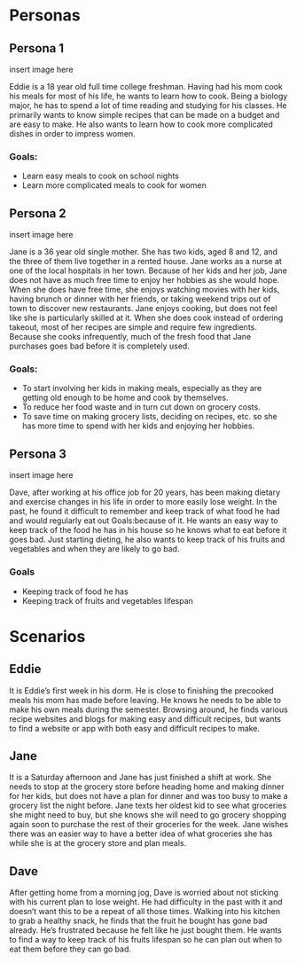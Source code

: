 # Personas
## Persona 1
insert image here
  
Eddie is a 18 year old full time college freshman. Having had his mom cook his meals for most of his life, he wants to learn how to cook. Being a biology major, he has to spend a lot of time reading and studying for his classes. He primarily wants to know simple recipes that can be made on a budget and are easy to make. He also wants to learn how to cook more complicated dishes in order to impress women.

### Goals:
* Learn easy meals to cook on school nights
* Learn more complicated meals to cook for women

## Persona 2
insert image here

Jane is a 36 year old single mother.  She has two kids, aged 8 and 12, and the three of them live together in a rented house.  Jane works as a nurse at one of the local hospitals in her town. Because of her kids and her job, Jane does not have as much free time to enjoy her hobbies as she would hope. When she does have free time, she enjoys watching movies with her kids, having brunch or dinner with her friends, or taking weekend trips out of town to discover new restaurants.  Jane enjoys cooking, but does not feel like she is particularly skilled at it.  When she does cook instead of ordering takeout, most of her recipes are simple and require few ingredients.  Because she cooks infrequently, much of the fresh food that Jane purchases goes bad before it is completely used. 
### Goals: 
* To start involving her kids in making meals, especially as they are getting old enough to be home and cook by themselves. 
* To reduce her food waste and in turn cut down on grocery costs.
* To save time on making grocery lists, deciding on recipes, etc. so she has more time to spend with her kids and enjoying her hobbies.

## Persona 3
insert image here

Dave, after working at his office job for 20 years, has been making dietary and exercise changes in his life in order to more easily lose weight. In the past, he found it difficult to remember and keep track of what food he had and would regularly eat out   Goals:because of it. He wants an easy way to keep track of the food he has in his house so he knows what to eat before it goes bad. Just starting dieting, he also wants to keep track of his fruits and vegetables and when they are likely to go bad.

### Goals
* Keeping track of food he has
* Keeping track of fruits and vegetables lifespan

# Scenarios
## Eddie
It is Eddie’s first week in his dorm. He is close to finishing the precooked meals his mom has made before leaving. He knows he needs to be able to make his own meals during the semester. Browsing around, he finds various recipe websites and blogs for making easy and difficult recipes, but wants to find a website or app with both easy and difficult recipes to make.

## Jane
It is a Saturday afternoon and Jane has just finished a shift at work.  She needs to stop at the grocery store before heading home and making dinner for her kids, but does not have a plan for dinner and was too busy to make a grocery list the night before. Jane texts her oldest kid to see what groceries she might need to buy, but she knows she will need to go grocery shopping again soon to purchase the rest of their groceries for the week.  Jane wishes there was an easier way to have a better idea of what groceries she has while she is at the grocery store and plan meals.

## Dave
After getting home from a morning jog, Dave is worried about not sticking with his current plan to lose weight. He had difficulty in the past with it and doesn’t want this to be a repeat of all those times. Walking into his kitchen to grab a healthy snack, he finds that the fruit he bought has gone bad already. He’s frustrated because he felt like he just bought them. He wants to find a way to keep track of his fruits lifespan so he can plan out when to eat them before they can go bad.
